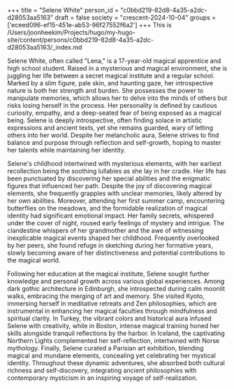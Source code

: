 +++
title = "Selene White"
person_id = "c0bbd219-82d8-4a35-a2dc-d28053aa5163"
draft = false
society = "crescent-2024-10-04"
groups = ['eceed096-ef15-451e-ab53-96f27552f6a2']
+++
This is /Users/joonheekim/Projects/hugo/my-hugo-site/content/persons/c0bbd219-82d8-4a35-a2dc-d28053aa5163/_index.md

Selene White, often called "Lena," is a 17-year-old magical apprentice and high school student. Raised in a mysterious and magical environment, she is juggling her life between a secret magical institute and a regular school. Marked by a slim figure, pale skin, and haunting gaze, her introspective nature is both her strength and burden. She possesses the power to manipulate memories, which allows her to delve into the minds of others but risks losing herself in the process. Her personality is defined by cautious curiosity, empathy, and a deep-seated fear of being exposed as a magical being. Selene is deeply introspective, often finding solace in artistic expressions and ancient texts, yet she remains guarded, wary of letting others into her world. Despite her melancholic aura, Selene strives to find balance and purpose through reflection and self-growth, hoping to master her talents while maintaining her identity.

Selene's childhood intertwined with mysterious elements, with her earliest recollection being the soothing lullabies as she lay in her cradle. Her life has been punctuated by discovering her special abilities and the enigmatic figures that influenced her path. Despite the joy of discovering magical elements, she frequently grapples with unclear memories, likely altered by her own abilities. Moreover, attending her first summer camp, encountering butterflies on the meadows, and the formidable realization of magical identity had significant emotional impact. Her family secrets, whispered under the cover of night, roused early feelings of mystery and intrigue. The clandestine whispers of her grandmother and the awe of witnessing inexplicable magical events shaped her childhood. Frequently overlooked by her peers, she found refuge in sketching during her formative years, slowly becoming aware of her distinctiveness and potential contributions to the magical world.

Following her education at the magical institute, Selene sought further knowledge and personal growth across various global experiences. Among dark gothic architecture in Edinburgh, she introspected during calm moonlit walks, embracing the merging of art and memory. She visited Kyoto, immersing herself in meditative retreats and Zen philosophies, which are instrumental in enhancing her magical faculties through mindfulness and spiritual clarity. In Turkey, the vibrant colors and historical aura infused Selene with creativity, while in Boston, intense magical training honed her skills alongside tranquil reflections by the harbor. In Iceland, the captivating Northern Lights complemented her self-reflection, intertwined with Norse mythology. Finally, Selene curated a Parisian art exhibition, blending magical and mundane elements, concealing yet celebrating her mystical identity. Throughout these dynamic adventures, she absorbed both cultural richness and self-discovery, integrating ancient philosophies with contemporary mysticism in an inspiring voyage of self-realization.

